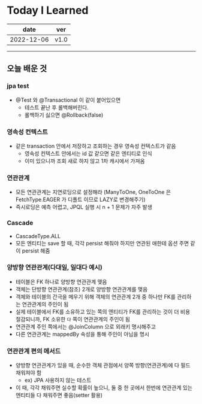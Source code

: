 # Today I Learned

|date|ver|
|----|----|
|2022-12-06| v1.0|

---
## 오늘 배운 것

### jpa test
* @Test 와 @Transactional 이 같이 붙어있으면
    * 테스트 끝난 후 롤백해버린다.
    * 롤백하기 싫으면 @Rollback(false)

### 영속성 컨텍스트
* 같은 transaction 안에서 저장하고 조회하는 경우 영속성 컨텍스트가 같음
    * 영속성 컨텍스트 안에서는 id 값 같으면 같은 엔티티로 인식
    * 이미 있으니까 조회 새로 하지 않고 1차 캐시에서 가져옴

### 연관관계
* 모든 연관관계는 지연로딩으로 설정해라 (ManyToOne, OneToOne 은 FetchType.EAGER 가 디폴트 이므로 LAZY로 변경해주기)
* 즉시로딩은 예측 어렵고, JPQL 실행 시 n + 1 문제가 자주 발생

### Cascade
* CascadeType.ALL
 * 모든 엔티티는 save 할 때, 각각 persist 해줘야 하지만 연관된 애한테 옵션 주면 같이 persist 해줌

### 양방향 연관관계(다대일, 일대다 예시)
* 테이블은 FK 하나로 양방향 연관관계 맺음
* 객체는 단방향 연관관계(참조) 2개로 양방향 연관관계를 맺음
* 객체와 테이블의 간극을 메우기 위해 객체의 연관관계 2개 중 하나만 FK를 관리하는 연관관계의 주인이 됨
* 실제 테이블에서 FK를 소유하고 있는 쪽의 엔티티가 FK를 관리하는 것이 더 비용 절감되니까, FK 소유한 `다` 쪽이 연관관계의 주인이 됨
* 연관관계 주인 쪽에서는 @JoinColumn 으로 외래키 명시해주고
* 다른 연관관계는 mappedBy 속성을 통해 주인이 아님을 명시

### 연관관계 편의 메서드
* 양방향 연관관계가 있을 때, 순수한 객체 관점에서 양쪽 방향(연관관계)에 다 필드 채워져야 함
    * ex) JPA 사용하지 않는 테스트
* 이 때, 각각 채워주면 실수할 확률이 높으니, 둘 중 한 곳에서 한번에 연관관계 있는 엔티티들 다 채워주면 좋음(setter 활용)